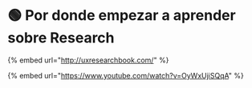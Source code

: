 # 🟢 Por donde empezar a aprender sobre Research

{% embed url="http://uxresearchbook.com/" %}

{% embed url="https://www.youtube.com/watch?v=OyWxUjiSQqA" %}

